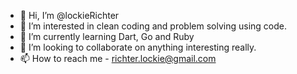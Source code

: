 - 👋 Hi, I’m @lockieRichter
- 👀 I’m interested in clean coding and problem solving using code.
- 🌱 I’m currently learning Dart, Go and Ruby
- 💞️ I’m looking to collaborate on anything interesting really.
- 📫 How to reach me - richter.lockie@gmail.com

<!---
lockieRichter/lockieRichter is a ✨ special ✨ repository because its `README.md` (this file) appears on your GitHub profile.
You can click the Preview link to take a look at your changes.
--->
